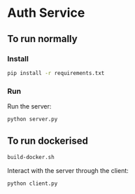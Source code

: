 # Auth Service

## To run normally
### Install
```sh
pip install -r requirements.txt
```

### Run
Run the server:  
```sh
python server.py
```

## To run dockerised
```sh
build-docker.sh
```

Interact with the server through the client:  
```sh
python client.py
```
